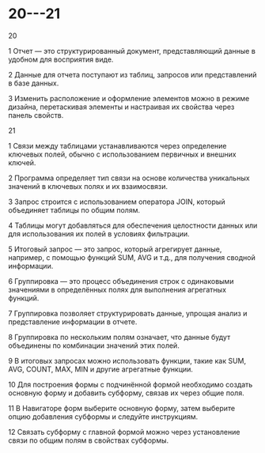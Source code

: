 # 20---21


20

1   Отчет — это структурированный документ, представляющий данные в удобном для восприятия виде.

2   Данные для отчета поступают из таблиц, запросов или представлений в базе данных.

3  Изменить расположение и оформление элементов можно в режиме дизайна, перетаскивая элементы и настраивая их свойства через панель свойств.


21


1 Связи между таблицами устанавливаются через определение ключевых полей, обычно с использованием первичных и внешних ключей.

2 Программа определяет тип связи на основе количества уникальных значений в ключевых полях и их взаимосвязи.

3 Запрос строится с использованием оператора JOIN, который объединяет таблицы по общим полям.

4 Таблицы могут добавляться для обеспечения целостности данных или для использования их полей в условиях фильтрации.

5 Итоговый запрос — это запрос, который агрегирует данные, например, с помощью функций SUM, AVG и т.д., для получения сводной информации.

6 Группировка — это процесс объединения строк с одинаковыми значениями в определённых полях для выполнения агрегатных функций.

7 Группировка позволяет структурировать данные, упрощая анализ и представление информации в отчете.

8 Группировка по нескольким полям означает, что данные будут объединены по комбинации значений этих полей.

9 В итоговых запросах можно использовать функции, такие как SUM, AVG, COUNT, MAX, MIN и другие агрегатные функции.

10 Для построения формы с подчинённой формой необходимо создать основную форму и добавить субформу, связав их через общие поля.

11 В Навигаторе форм выберите основную форму, затем выберите опцию добавления субформы и следуйте инструкциям.

12 Связать субформу с главной формой можно через установление связи по общим полям в свойствах субформы.

